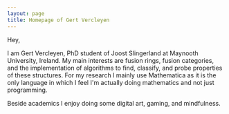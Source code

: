 ```yaml
---
layout: page
title: Homepage of Gert Vercleyen
---
```


Hey,

I am Gert Vercleyen, PhD student of Joost Slingerland at Maynooth University, Ireland. My main interests are fusion rings, fusion categories, and the implementation of algorithms to find, classify, and probe properties of these structures. For my research I mainly use Mathematica as it is the only language in which I feel I'm actually doing mathematics and not just programming.

Beside academics I enjoy doing some digital art, gaming, and mindfulness. 
